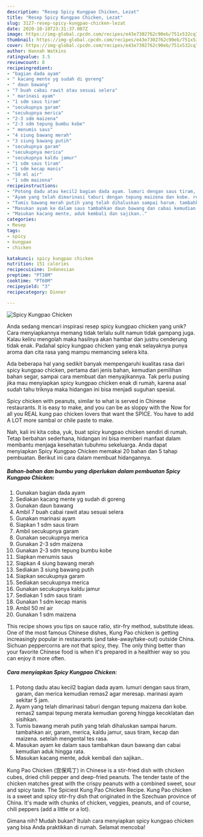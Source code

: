 ```yaml
---
description: "Resep Spicy Kungpao Chicken, Lezat"
title: "Resep Spicy Kungpao Chicken, Lezat"
slug: 3127-resep-spicy-kungpao-chicken-lezat
date: 2020-10-18T23:31:37.007Z
image: https://img-global.cpcdn.com/recipes/e43e7302762c90eb/751x532cq70/spicy-kungpao-chicken-foto-resep-utama.jpg
thumbnail: https://img-global.cpcdn.com/recipes/e43e7302762c90eb/751x532cq70/spicy-kungpao-chicken-foto-resep-utama.jpg
cover: https://img-global.cpcdn.com/recipes/e43e7302762c90eb/751x532cq70/spicy-kungpao-chicken-foto-resep-utama.jpg
author: Hannah Watkins
ratingvalue: 3.5
reviewcount: 8
recipeingredient:
- "bagian dada ayam"
- " kacang mente yg sudah di goreng"
- " daun bawang"
- "7 buah cabai rawit atau sesuai selera"
- " marinasi ayam"
- "1 sdm saus tiram"
- "secukupnya garam"
- "secukupnya merica"
- "2-3 sdm maizena"
- "2-3 sdm tepung bumbu kobe"
- " menumis saus"
- "4 siung bawang merah"
- "3 siung bawang putih"
- "secukupnya garam"
- "secukupnya merica"
- "secukupnya kaldu jamur"
- "1 sdm saus tiram"
- "1 sdm kecap manis"
- "50 ml air"
- "1 sdm maizena"
recipeinstructions:
- "Potong dadu atau kecil2 bagian dada ayam. lumuri dengan saus tiram, garam, dan merica kemudian remas2 agar meresap. marinasi ayam sekitar 5 jam."
- "Ayam yang telah dimarinasi taburi dengan tepung maizena dan kobe. remas2 sampai tepung merata kemudian goreng hingga kecoklatan dan sisihkan."
- "Tumis bawang merah putih yang telah dihaluskan sampai harum. tambahkan air, garam, merica, kaldu jamur, saus tiram, kecap dan maizena. setelah mengental tes rasa."
- "Masukan ayam ke dalam saus tambahkan daun bawang dan cabai kemudian aduk hingga rata."
- "Masukan kacang mente, aduk kembali dan sajikan.."
categories:
- Resep
tags:
- spicy
- kungpao
- chicken

katakunci: spicy kungpao chicken 
nutrition: 151 calories
recipecuisine: Indonesian
preptime: "PT38M"
cooktime: "PT60M"
recipeyield: "3"
recipecategory: Dinner

---
```



![Spicy Kungpao Chicken](https://img-global.cpcdn.com/recipes/e43e7302762c90eb/751x532cq70/spicy-kungpao-chicken-foto-resep-utama.jpg)

Anda sedang mencari inspirasi resep spicy kungpao chicken yang unik? Cara menyiapkannya memang tidak terlalu sulit namun tidak gampang juga. Kalau keliru mengolah maka hasilnya akan hambar dan justru cenderung tidak enak. Padahal spicy kungpao chicken yang enak selayaknya punya aroma dan cita rasa yang mampu memancing selera kita.

Ada beberapa hal yang sedikit banyak mempengaruhi kualitas rasa dari spicy kungpao chicken, pertama dari jenis bahan, kemudian pemilihan bahan segar, sampai cara membuat dan menyajikannya. Tak perlu pusing jika mau menyiapkan spicy kungpao chicken enak di rumah, karena asal sudah tahu triknya maka hidangan ini bisa menjadi suguhan spesial.

Spicy chicken with peanuts, similar to what is served in Chinese restaurants. It is easy to make, and you can be as sloppy with the Now for all you REAL kung pao chicken lovers that want the SPICE. You have to add A LOT more sambal or chile paste to make.


Nah, kali ini kita coba, yuk, buat spicy kungpao chicken sendiri di rumah. Tetap berbahan sederhana, hidangan ini bisa memberi manfaat dalam membantu menjaga kesehatan tubuhmu sekeluarga. Anda dapat menyiapkan Spicy Kungpao Chicken memakai 20 bahan dan 5 tahap pembuatan. Berikut ini cara dalam membuat hidangannya.

<!--inarticleads1-->

##### Bahan-bahan dan bumbu yang diperlukan dalam pembuatan Spicy Kungpao Chicken:

1. Gunakan bagian dada ayam
1. Sediakan  kacang mente yg sudah di goreng
1. Gunakan  daun bawang
1. Ambil 7 buah cabai rawit atau sesuai selera
1. Gunakan  marinasi ayam
1. Siapkan 1 sdm saus tiram
1. Ambil secukupnya garam
1. Gunakan secukupnya merica
1. Gunakan 2-3 sdm maizena
1. Gunakan 2-3 sdm tepung bumbu kobe
1. Siapkan  menumis saus
1. Siapkan 4 siung bawang merah
1. Sediakan 3 siung bawang putih
1. Siapkan secukupnya garam
1. Sediakan secukupnya merica
1. Gunakan secukupnya kaldu jamur
1. Sediakan 1 sdm saus tiram
1. Gunakan 1 sdm kecap manis
1. Ambil 50 ml air
1. Gunakan 1 sdm maizena


This recipe shows you tips on sauce ratio, stir-fry method, substitute ideas. One of the most famous Chinese dishes, Kung Pao chicken is getting increasingly popular in restaurants (and take-away/take-out) outside China. Sichuan peppercorns are not that spicy, they. The only thing better than your favorite Chinese food is when it&#39;s prepared in a healthier way so you can enjoy it more often. 

<!--inarticleads2-->

##### Cara menyiapkan Spicy Kungpao Chicken:

1. Potong dadu atau kecil2 bagian dada ayam. lumuri dengan saus tiram, garam, dan merica kemudian remas2 agar meresap. marinasi ayam sekitar 5 jam.
1. Ayam yang telah dimarinasi taburi dengan tepung maizena dan kobe. remas2 sampai tepung merata kemudian goreng hingga kecoklatan dan sisihkan.
1. Tumis bawang merah putih yang telah dihaluskan sampai harum. tambahkan air, garam, merica, kaldu jamur, saus tiram, kecap dan maizena. setelah mengental tes rasa.
1. Masukan ayam ke dalam saus tambahkan daun bawang dan cabai kemudian aduk hingga rata.
1. Masukan kacang mente, aduk kembali dan sajikan..


Kung Pao Chicken (宫保鸡丁) in Chinese is a stir-fried dish with chicken cubes, dried chili pepper and deep-fried peanuts. The tender taste of the chicken matches great with the crispy peanuts with a combined sweet, sour and spicy taste. The Spiciest Kung Pao Chicken Recipe. Kung Pao chicken is a sweet and spicy stir-fry dish that originated in the Szechuan province of China. It&#39;s made with chunks of chicken, veggies, peanuts, and of course, chili peppers (add a little or a lot). 

Gimana nih? Mudah bukan? Itulah cara menyiapkan spicy kungpao chicken yang bisa Anda praktikkan di rumah. Selamat mencoba!
